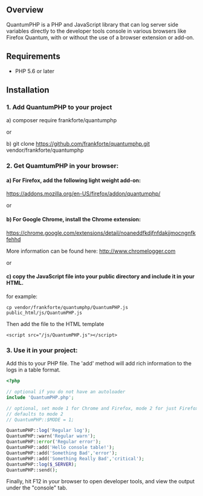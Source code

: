 ## Overview
QuantumPHP is a PHP and JavaScript library that can log server side variables directly to the developer tools console in various browsers like Firefox Quantum, with or  without the use of a browser extension or add-on.


## Requirements
- PHP 5.6 or later

## Installation

### 1. Add QuantumPHP to your project

a) composer require frankforte/quantumphp

or

b) git clone https://github.com/frankforte/quantumphp.git vendor/frankforte/quantumphp


### 2. Get QuamtumPHP in your browser:

#### a) For Firefox, add the following light weight add-on:

https://addons.mozilla.org/en-US/firefox/addon/quantumphp/

or

#### b) For Google Chrome, install the Chrome extension:

https://chrome.google.com/extensions/detail/noaneddfkdjfnfdakjjmocngnfkfehhd

More information can be found here:
http://www.chromelogger.com

or

#### c) copy the JavaScript file into your public directory and include it in your HTML.

for example:

    cp vendor/frankforte/quantumphp/QuantumPHP.js public_html/js/QuantumPHP.js


Then add the file to the HTML template

    <script src="/js/QuantumPHP.js"></script>


### 3. Use it in your project:

Add this to your PHP file. The 'add' method will add rich information to the logs in a table format.

```php
<?php

// optional if you do not have an autoloader
include 'QuantumPHP.php';

// optional, set mode 1 for Chrome and Firefox, mode 2 for just Firefox mode 3 for just Chrome.
// defaults to mode 2
// QuantumPHP::$MODE = 1;

QuantumPHP::log('Regular log');
QuantumPHP::warn('Regular warn');
QuantumPHP::error('Regular error');
QuantumPHP::add('Hello console table!');
QuantumPHP::add('Something Bad','error');
QuantumPHP::add('Something Really Bad','critical');
QuantumPHP::log($_SERVER);
QuantumPHP::send();
```

Finally, hit F12 in your browser to open developer tools, and view the output under the "console" tab.
